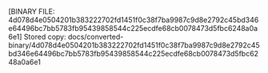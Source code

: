 [BINARY FILE: 4d078d4e0504201b383222702fd1451f0c38f7ba9987c9d8e2792c45bd346e64496bc7bb5783fb95439858544c225ecdfe68cb0078473d5fbc6248a0a6e1]
Stored copy: docs/converted-binary/4d078d4e0504201b383222702fd1451f0c38f7ba9987c9d8e2792c45bd346e64496bc7bb5783fb95439858544c225ecdfe68cb0078473d5fbc6248a0a6e1
